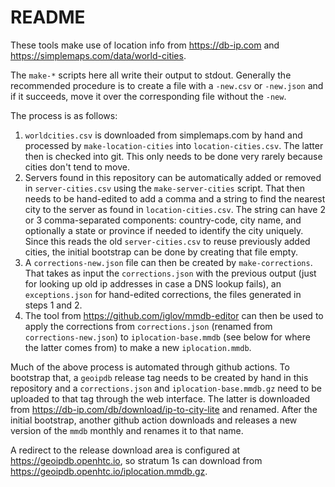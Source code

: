 # README

These tools make use of location info from https://db-ip.com and
https://simplemaps.com/data/world-cities. 

The `make-*` scripts here all write their output to stdout.  Generally the recommended procedure is to create a file with a `-new.csv` or `-new.json` and if it succeeds, move it over the corresponding file without the `-new`.

The process is as follows:
1. `worldcities.csv` is downloaded from simplemaps.com by hand and processed by `make-location-cities` into `location-cities.csv`.  The latter then is checked into git.  This only needs to be done very rarely because cities don't tend to move.
2. Servers found in this repository can be automatically added or removed in `server-cities.csv` using the `make-server-cities` script.  That then needs to be hand-edited to add a comma and a string to find the nearest city to the server as found in `location-cities.csv`.  The string can have 2 or 3 comma-separated components: country-code, city name, and optionally a state or province if needed to identify the city uniquely.  Since this reads the old `server-cities.csv` to reuse previously added cities, the initial bootstrap can be done by creating that file empty.
3. A `corrections-new.json` file can then be created by `make-corrections`.  That takes as input the `corrections.json` with the previous output (just for looking up old ip addresses in case a DNS lookup fails), an `exceptions.json` for hand-edited corrections, the files generated in steps 1 and 2. 
4. The tool from https://github.com/iglov/mmdb-editor can then be used to apply the corrections from `corrections.json` (renamed from `corrections-new.json`) to `iplocation-base.mmdb` (see below for where the latter comes from) to make a new `iplocation.mmdb`.

Much of the above process is automated through github actions.  To bootstrap that, a `geoipdb` release tag needs to be created by hand in this repository and a `corrections.json` and `iplocation-base.mmdb.gz` need to be uploaded to that tag through the web interface.  The latter is downloaded from https://db-ip.com/db/download/ip-to-city-lite and renamed.  After the initial bootstrap, another github action downloads and releases a new version of the `mmdb` monthly and renames it to that name.

A redirect to the release download area is configured at https://geoipdb.openhtc.io, so stratum 1s can download from https://geoipdb.openhtc.io/iplocation.mmdb.gz.
